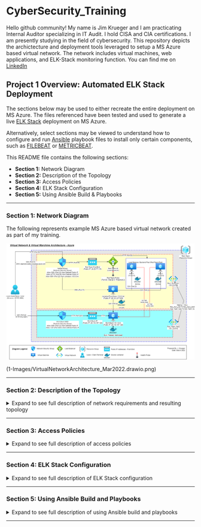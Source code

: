 # CyberSecurity_Training
Hello github community! My name is Jim Krueger and I am practicating Internal Auditor specializing in IT Audit.  I hold CISA and CIA certifications.  I am presently studying in the field of cybersecurity.  This repository depicts the archictecture and deployment tools leveraged to setup a MS Azure based virtual network.  The network includes virtual machines, web applications, and ELK-Stack monitoring function. You can find me on [LinkedIn](https://www.linkedin.com/in/jimkrueger1/)

## Project 1 Overview: Automated ELK Stack Deployment

The sections below may be used to either recreate the entire deployment on MS Azure.  The files referenced have been tested and used to generate a live [ELK Stack](https://www.elastic.co/) deployment on MS Azure. 

Alternatively, select sections may be viewed to understand how to configure and run [Ansible](https://hub.docker.com/r/ansible/ansible/#!?msclkid=5a5f7a68ad3b11ecb803ff2a466d2e90) playbook files to install only certain components, such as [FILEBEAT](https://www.elastic.co/beats/filebeat?msclkid=e63a6160ad3b11ecae6645121e972632) or [METRICBEAT](https://www.elastic.co/beats/metricbeat?msclkid=f5e47f1cad3b11ec892bbb985a94eddb).

This README file contains the following sections:

- **Section 1:** Network Diagram
- **Section 2:** Description of the Topology
- **Section 3:** Access Policies
- **Section 4:** ELK Stack Configuration
- **Section 5:** Using Ansible Build & Playbooks

---

### Section 1: Network Diagram

The following represents example MS Azure based virtual network created as part of my training.

![Diagram of the Network](1-Images/VirtualNetworkArchitecture_Mar2022.drawio.png)

(1-Images/VirtualNetworkArchitecture_Mar2022.drawio.png)

---

### Section 2: Description of the Topology

<details>
  <summary>Expand to see full description of network requirements and resulting topology</summary>

The main requirement of this network is to establish a load-balanced and monitored instances of DVWA, the [D*mn Vulnerable Web Application](https://opensourcelibs.com/lib/dvwa?msclkid=4d0d154aab7811ec90879e379f49b7cb).

A simple network was designed to address this requirement.  The simple network includes a two virtual networks, jumpbox, load balancer, and three virtual machines.  The jumpbox, load balancer, and 2 of 3 virtual machines were defined in the virtual network name 'Red-Team--Net' as noted in the table below.  The virtual machines in 'Red-Team-Net' were defined as the web application servers hosting the DVWA application.  The virtual machines hosting DVWA were defined in a _Availability Pool_.  The use of _Availability Pool_ in MS Azure helps to ensure that access to the DVWA's is uniterupted in the event that 1 of the 2 virtual machines were to become unavailable.

The 3rd virtual machine was the designated 'ELK Stack' server. This machine was defined in the virtual network named 'Red-Team-Net2', the macine was also placed in a seperate region of the MS Azure network.  This server host the ELK Stack monitoring application.  The purpose and configuration of the ELK Stack server is described at `Section 3` below.

All virtual machines defined were created with Ubuntu Linux operating systems.  Further, the virtual networks, 'Red-Team-Net' and 'Red-Team-Net2' were configured with peering.  The peering capability in MS Azure allows for virtual networks to transfer data across Azure deployment regions.

Summary of key network components and configurations as follows:

| Name                | Function                  | Virtual Network | IP Address | Operating System |
|---------------------|---------------------------|-----------------|------------| -----------------|
| JumpboxProvisioner  | Gateway                   | Red-Team-Net    | 10.0.0.4   | Linux-Ubuntu     |
| Web-1               | Web-App Server            | Red-Team-Net    | 10.0.0.5   | Linux-Ubuntu     |
| Web-2               | Web-App Server            | Red-Team-Net    | 10.0.0.6   | Linux-Ubuntu     |
| ELK-Stack           | Log Analytics & Alerting  | Red-Team-Net2   | 10.1.0.4   | Linux-Ubuntu     |

 <details>
   <summary>Expand the section below to see key configurations of the virtual networks, load balancer, and jumpbox.</summary>

Summary of load balancer:
- _Frontend IP Configuration:_ Public IP address defined as `20.25.77.115`

![Frontend IP Config Image](1-Images/Frontend-IP-Config.PNG)

- _Backend Pools:_ Backend pools that include servers `Web-1` and `Web-2` defined

![Backend Pools Config Image](1-Images/Backend-Pools.PNG)

- _Health Probes:_ Azure Load Balancer rules require a health probe to detect the endpoint status. The configuration of the health probe and probe responses determines which backend pool instances will receive new connections. The health probe in the Red-Team load balancer helps detect the failure of the DVWA application on either `Web-1` or `Web-2` and direct traffic to the active application.

![Health Probe Config Image](1-Images/Red-Team-Probe.PNG)

Summary of Jumpbox:
- _Properties of Jumpbox Virtual Machine:_ The Jumpbox virtual provides the benefit of prohibiting external users from directly accessing the `Web-1` and `Web-2` servers, rather the Jumpbox defines what traffic (SSH, HTTP, or other) is allowed through to the servers.

![Jumpbox VM Config Image](1-Images/Jumpbox%20VM%20Config.PNG)

Private IP range of the virtual networks noted above defined as follows:
- **Red-Team-Net:** 10.0.0.0/16
- **Red-Team-Net2:** 10.1.0.0/16

Network peering:
- Configured between the **Red-Team-Net** and **Red-Team-Net2** virtual networks, allowing connection in both directions from virtual machines existing in different regions.
 </details>

</details>

---

### Section 3: Access Policies

<details>
  <summary>Expand to see full description of access policies</summary>
The virtual machines on the internal network are not exposed to the public Internet.  Only the `Jumpbox` virtual machine can accept connections from the Internet. Access to this machine is only allowed from the following IP addresses:
- _Whitelisted IP addresses_: ##.##.156.27 (Note - IP is partially masked to conceal identity)

Machines within the network can only be accessed by the Jumpbox virtual machine.  A summary of the access policies in place can be found in the table below.

| Name               | IP Address   | Publicly Accessible | Allowed IP Addresses   |
|--------------------|--------------|---------------------|------------------------|
| JumpboxProvisioner | 10.0.0.4     | Yes                 | ##.##.156.27           |
| Web-1              | 10.0.0.5     | No                  | 10.0.0.4               |
| Web-2              | 10.0.0.6     | No                  | 10.0.0.4               |
| ELK-Stack          | 10.1.0.4     | Yes                 | ##.##.156.27; 10.0.0.4 |

 <details>
   <summary>Summary of Access Policies</summary>

Access Rules - Jumpbox

![JumpboxProvisioner Networking Rules](1-Images/Access%20Rules%20Jumpbox.PNG)

Access Rules - ELK Stack

![ELK Stack Networking Rules](1-Images/Access%20Rules%20ELK-Stack.PNG)

 </details>

</details>

---

### Section 4: ELK Stack Configuration

<details>
  <summary>Expand to see full description of ELK Stack configuration</summary>

Ansible was used to automate configuration of the ELK machine. No configuration was performed manually.  The advantages of Ansible include the following related to system configuration:
- **Accuracy:** Leveraging Ansible to automate the setup of ELK machine helps ensure the accurate configuration of settings and flags, helping to eliminate human error.
- **Completeness:** Leveraging Ansible to automate the setup of ELK machine helps ensure the complete setup of a single machine or many machines, helping to eliminate machines from being missed.

 <details>
   <summary>Click here to view details of target machines & beats:</summary>
  <br>

- **Target Machines:** _The ELK Stack server is configured to monitor the following machines_

  - Web-1
    - Private IP: 10.0.0.5
    - Applications: DVWA
  - Web-2
    - Private IP: 10.0.0.6
    - Applications: DVWA 

- **Beats Installed:** _The following Beats installed on the aforementioned machines_

  - `FILEBEAT`
    - See URL for more details [Filebeat](https://www.elastic.co/beats/filebeat?msclkid=14613ae2ab6c11ecb5c6c574a3483e0d)
  - `METRICBEAT`
    - See URL for more details [Metricbeat](https://www.elastic.co/beats/metricbeat?msclkid=5485be4aab6c11eca81543bc3775ed66)

- **Information Collected:** These Beats allow us to collect the following information from each machine

  - `BEATS`: Beats are special-purpose data collection modules.
    - Rather than collecting all a machine's log data, Beats allow you to collect only the very specific pieces of information you are interested in.
    - Beats generate and send log file data to either Logstash and Elasticsearch for indexing. Kilbana is then used to visualize the data collected in user friendly depictions.
    - Since 'FILEBEAT' and 'METRICBEAT' collect data about specific files on remote machines, they must be installed on the machines targeted for monitoring.
  - `FILEBEAT`: _Collects data about file system_
    - This beat collects and parses logs from various components of the machines.  Logs targed include the _var/log/*.log_ folder and can be further refined in configuration file if desired.
    - The beat outputs data to the _elasticsearch_ and _Kibana_ modules of ELK Stack.
    - Logs collected and parsed in the project configuration include for example:
      - **nginx**: Records events like visitors to your site and issues it encountered to log files. 
      - **osquery**: Records events like user logins, installed programs, running processes, network connections, or system log collection. 
  - `METRICBEAT`: _Collects machine metrics_
    - This beat collects and parses data/statistics from various system/hardware components of the machines or containers where installed and configured.
    - The beat outputs data the _elasticsearch_ and _Kibana_ modules of ELK Stack.
    - Example statistics collected and parsed include for example:
      - CPU usage, memory, file system, disk IO, and network IO statistics, as well as processes running on your systems.

 </details>


</details>

---

### Section 5: Using Ansible Build and Playbooks

<details>
  <summary>Expand to see full description of using Ansible build and playbooks</summary>

In order to use the playbook, you will need to have an Ansible control node already configured. Assuming you have such a control node provisioned: 

SSH into the control node and follow the steps below:
- Copy the _____ file to _____.
- Update the _____ file to include...
- Run the playbook, and navigate to ____ to check that the installation worked as expected.

_TODO: Answer the following questions to fill in the blanks:_
- _Which file is the playbook? Where do you copy it?_
- _Which file do you update to make Ansible run the playbook on a specific machine? How do I specify which machine to install the ELK server on versus which to install Filebeat on?_
- _Which URL do you navigate to in order to check that the ELK server is running?

 <details>
   <summary>Click here to view the details of playbooks and Docker status</summary>

The following are representative steps of installing Ansible docker, defining Ansible hosts file, creating playbooks to install docker(s) and executing created playbooks:
- **Step 1:** Install Docker and Ansible on the previously created `JumpboxProvisioner` virtual machine.
- **Step 2:** Start and access the previously installed Docker container on `JumpboxProvisioner` virtual machine.
  - _Start Docker:_ `sudo docker start {insert docker name}`
  - _Enter Docker:_ `sudo docker exec -ti {insert docker name} /bin/bash`
- **Step 3:** Navigate to folder containing Ansible hosts file and modify to identfiy recognized server groups.
  - _Anisible Host Folder:_ Folder `etc/ansible` contains the hosts file.  Modify to include webserver and ELK Stack grouops, insert server IPs
- **Step 4:** Define relevant playbooks to install ELK Docker against target 10.1.0.4, and install Filebeat and Metricbeat against targets 10.0.0.5 & 10.0.0.6.
  - _Ansible Commands:_ `ansible-playbook {insert playbookname.yaml}

The following screenshot displays the result of running `docker ps` after successfully configuring the ELK instance.

![TODO: Update the path with the name of your screenshot of docker ps output](Images/docker_ps_output.png)

 </details>




</details>

---

